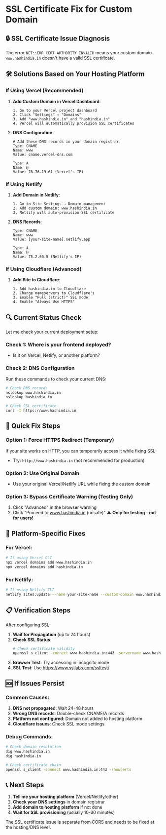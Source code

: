 # SSL Certificate Fix for Custom Domain

## 🔒 SSL Certificate Issue Diagnosis

The error `NET::ERR_CERT_AUTHORITY_INVALID` means your custom domain `www.hashindia.in` doesn't have a valid SSL certificate.

## 🛠️ Solutions Based on Your Hosting Platform

### If Using Vercel (Recommended)

1. **Add Custom Domain in Vercel Dashboard**:
   ```
   1. Go to your Vercel project dashboard
   2. Click "Settings" → "Domains"
   3. Add "www.hashindia.in" and "hashindia.in"
   4. Vercel will automatically provision SSL certificates
   ```

2. **DNS Configuration**:
   ```
   # Add these DNS records in your domain registrar:
   Type: CNAME
   Name: www
   Value: cname.vercel-dns.com

   Type: A
   Name: @
   Value: 76.76.19.61 (Vercel's IP)
   ```

### If Using Netlify

1. **Add Domain in Netlify**:
   ```
   1. Go to Site Settings → Domain management
   2. Add custom domain: www.hashindia.in
   3. Netlify will auto-provision SSL certificate
   ```

2. **DNS Records**:
   ```
   Type: CNAME
   Name: www
   Value: [your-site-name].netlify.app

   Type: A
   Name: @
   Value: 75.2.60.5 (Netlify's IP)
   ```

### If Using Cloudflare (Advanced)

1. **Add Site to Cloudflare**:
   ```
   1. Add hashindia.in to Cloudflare
   2. Change nameservers to Cloudflare's
   3. Enable "Full (strict)" SSL mode
   4. Enable "Always Use HTTPS"
   ```

## 🔍 Current Status Check

Let me check your current deployment setup:

### Check 1: Where is your frontend deployed?
- Is it on Vercel, Netlify, or another platform?

### Check 2: DNS Configuration
Run these commands to check your current DNS:

```bash
# Check DNS records
nslookup www.hashindia.in
nslookup hashindia.in

# Check SSL certificate
curl -I https://www.hashindia.in
```

## 🚀 Quick Fix Steps

### Option 1: Force HTTPS Redirect (Temporary)
If your site works on HTTP, you can temporarily access it while fixing SSL:
- Try: `http://www.hashindia.in` (not recommended for production)

### Option 2: Use Original Domain
- Use your original Vercel/Netlify URL while fixing the custom domain

### Option 3: Bypass Certificate Warning (Testing Only)
1. Click "Advanced" in the browser warning
2. Click "Proceed to www.hashindia.in (unsafe)"
⚠️ **Only for testing - not for users!**

## 🔧 Platform-Specific Fixes

### For Vercel:
```bash
# If using Vercel CLI
npx vercel domains add www.hashindia.in
npx vercel domains add hashindia.in
```

### For Netlify:
```bash
# If using Netlify CLI
netlify sites:update --name your-site-name --custom-domain www.hashindia.in
```

## 📋 Verification Steps

After configuring SSL:

1. **Wait for Propagation** (up to 24 hours)
2. **Check SSL Status**:
   ```bash
   # Check certificate validity
   openssl s_client -connect www.hashindia.in:443 -servername www.hashindia.in
   ```
3. **Browser Test**: Try accessing in incognito mode
4. **SSL Test**: Use https://www.ssllabs.com/ssltest/

## 🆘 If Issues Persist

### Common Causes:
1. **DNS not propagated**: Wait 24-48 hours
2. **Wrong DNS records**: Double-check CNAME/A records
3. **Platform not configured**: Domain not added to hosting platform
4. **Cloudflare issues**: Check SSL mode settings

### Debug Commands:
```bash
# Check domain resolution
dig www.hashindia.in
dig hashindia.in

# Check certificate chain
openssl s_client -connect www.hashindia.in:443 -showcerts
```

## 📞 Next Steps

1. **Tell me your hosting platform** (Vercel/Netlify/other)
2. **Check your DNS settings** in domain registrar
3. **Add domain to hosting platform** if not done
4. **Wait for SSL provisioning** (usually 10-30 minutes)

The SSL certificate issue is separate from CORS and needs to be fixed at the hosting/DNS level.
